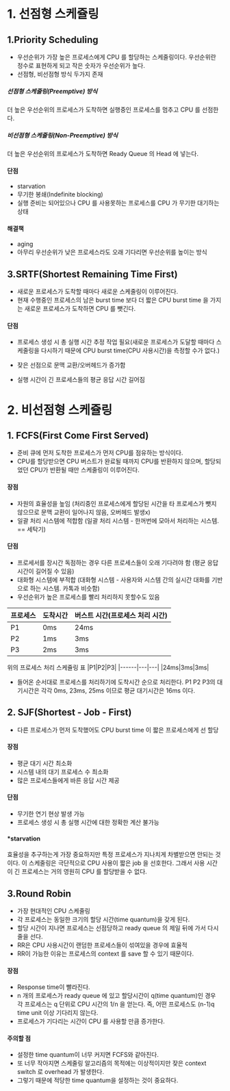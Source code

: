 # 1. 선점형 스케쥴링
## 1.Priority Scheduling

- 우선순위가 가장 높은 프로세스에게 CPU 를 할당하는 스케줄링이다. 우선순위란 정수로 표현하게 되고 작은 숫자가 우선순위가 높다.
- 선점형, 비선점형 방식 두가지 존재

##### 선점형 스케줄링(Preemptive) 방식
더 높은 우선순위의 프로세스가 도착하면 실행중인 프로세스를 멈추고 CPU 를 선점한다.

##### 비선점형 스케줄링(Non-Preemptive) 방식
더 높은 우선순위의 프로세스가 도착하면 Ready Queue 의 Head 에 넣는다.

#### 단점
- starvation
- 무기한 봉쇄(Indefinite blocking)
- 실행 준비는 되어있으나 CPU 를 사용못하는 프로세스를 CPU 가 무기한 대기하는 상태

#### 해결책
- aging
- 아무리 우선순위가 낮은 프로세스라도 오래 기다리면 우선순위를 높이는 방식


## 3.SRTF(Shortest Remaining Time First)
- 새로운 프로세스가 도착할 때마다 새로운 스케줄링이 이루어진다.
- 현재 수행중인 프로세스의 남은 burst time 보다 더 짧은 CPU burst time 을 가지는 새로운 프로세스가 도착하면 CPU 를 뺏긴다.

#### 단점
- 프로세스 생성 시 총 실행 시간 추정 작업 필요(새로운 프로세스가 도달할 때마다 스케줄링을 다시하기 때문에 CPU burst time(CPU 사용시간)을 측정할 수가 없다.)

- 잦은 선점으로 문맥 교환/오버헤드가 증가함

- 실행 시간이 긴 프로세스들의 평균 응답 시간 길어짐


# 2. 비선점형 스케쥴링

## 1. FCFS(First Come First Served)

- 준비 큐에 먼저 도착한 프로세스가 먼저 CPU를 점유하는 방식이다.
- CPU를 할당받으면 CPU 버스트가 완료될 때까지 CPU를 반환하지 않으며, 할당되었던 CPU가 반환될 때만 스케줄링이 이루어진다.
#### 장점
- 자원의 효율성을 높임 (처리중인 프로세스에게 할당된 시간을 타 프로세스가 뺏지 않으므로 문맥 교환이 일어나지 않음, 오버헤드 발생x)
- 일괄 처리 시스템에 적합함 (일괄 처리 시스템 - 한꺼번에 모아서 처리하는 시스템. == 세탁기)
#### 단점
- 프로세서를 장시간 독점하는 경우 다른 프로세스들이 오래 기다려야 함 (평균 응답시간이 길어질 수 있음)
- 대화형 시스템에 부적합 (대화형 시스템 - 사용자와 시스템 간의 실시간 대화를 기반으로 하는 시스템. 카톡과 비슷함)
- 우선순위가 높은 프로세스를 빨리 처리하지 못할수도 있음

|프로세스|도착시간|버스트 시간(프로세스 처리 시간)
|---|---|------|
|P1| 0ms | 24ms |
|P2| 1ms | 3ms |
|P3| 2ms | 3ms |

위의 프로세스 처리 스케쥴링 표
|P1|P2|P3|
|------|---|---|
|24ms|3ms|3ms|

- 들어온 순서대로 프로세스를 처리하기에 도착시간 순으로 처리한다. P1 P2 P3의 대기시간은 각각 0ms, 23ms, 25ms 이므로 평균 대기시간은 16ms 이다.

## 2. SJF(Shortest - Job - First)

- 다른 프로세스가 먼저 도착했어도 CPU burst time 이 짧은 프로세스에게 선 할당
#### 장점
- 평균 대기 시간 최소화
- 시스템 내의 대기 프로세스 수 최소화
- 많은 프로세스들에게 바른 응답 시간 제공

#### 단점
- 무기한 연기 현상 발생 가능
- 프로세스 생성 시 총 실행 시간에 대한 정확한 계산 불가능 
#### *starvation
효율성을 추구하는게 가장 중요하지만 특정 프로세스가 지나치게 차별받으면 안되는 것이다. 이 스케줄링은 극단적으로 CPU 사용이 짧은 job 을 선호한다. 그래서 사용 시간이 긴 프로세스는 거의 영원히 CPU 를 할당받을 수 없다.

## 3.Round Robin
- 가장 현대적인 CPU 스케줄링
- 각 프로세스는 동일한 크기의 할당 시간(time quantum)을 갖게 된다.
- 할당 시간이 지나면 프로세스는 선점당하고 ready queue 의 제일 뒤에 가서 다시 줄을 선다.
- RR은 CPU 사용시간이 랜덤한 프로세스들이 섞여있을 경우에 효율적
- RR이 가능한 이유는 프로세스의 context 를 save 할 수 있기 때문이다.

#### 장점
- Response time이 빨라진다.
- n 개의 프로세스가 ready queue 에 있고 할당시간이 q(time quantum)인 경우 각 프로세스는 q 단위로 CPU 시간의 1/n 을 얻는다. 즉, 어떤 프로세스도 (n-1)q time unit 이상 기다리지 않는다.
- 프로세스가 기다리는 시간이 CPU 를 사용할 만큼 증가한다.

#### 주의할 점 
- 설정한 time quantum이 너무 커지면 FCFS와 같아진다. 
- 또 너무 작아지면 스케줄링 알고리즘의 목적에는 이상적이지만 잦은 context switch 로 overhead 가 발생한다. 
- 그렇기 때문에 적당한 time quantum을 설정하는 것이 중요하다.